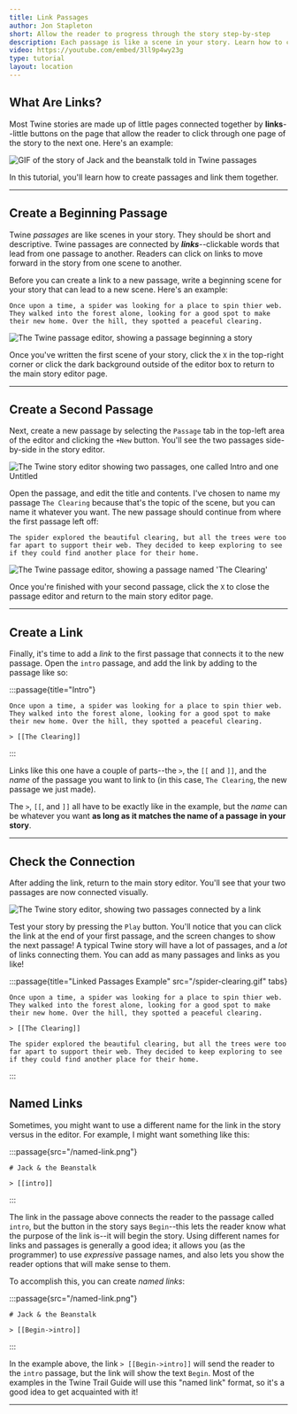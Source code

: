 ```yaml
---
title: Link Passages
author: Jon Stapleton
short: Allow the reader to progress through the story step-by-step
description: Each passage is like a scene in your story. Learn how to connect passages together with links, allowing the reader to move the story forward and uncover new scenes step-by-step.
video: https://youtube.com/embed/3ll9p4wy23g
type: tutorial
layout: location
---
```


## What Are Links?

Most Twine stories are made up of little pages connected together by **links**--little buttons on the page that allow the reader to click through one page of the story to the next one. Here's an example:

![GIF of the story of Jack and the beanstalk told in Twine passages](/jack-beanstalk-demo.gif)

In this tutorial, you'll learn how to create passages and link them together.

---

## Create a Beginning Passage

Twine *passages* are like scenes in your story. They should be short and descriptive. Twine passages are connected by ***links***--clickable words that lead from one passage to another. Readers can click on links to move forward in the story from one scene to another.

Before you can create a link to a new passage, write a beginning scene for your story that can lead to a new scene. Here's an example:

```
Once upon a time, a spider was looking for a place to spin thier web. They walked into the forest alone, looking for a good spot to make their new home. Over the hill, they spotted a peaceful clearing.
```

![The Twine passage editor, showing a passage beginning a story](/intro-passage.png)

Once you've written the first scene of your story, click the `X` in the top-right corner or click the dark background outside of the editor box to return to the main story editor page.

----

## Create a Second Passage

Next, create a new passage by selecting the `Passage` tab in the top-left area of the editor and clicking the `+New` button. You'll see the two passages side-by-side in the story editor.

![The Twine story editor showing two passages, one called Intro and one Untitled](/two-passages.png)

Open the passage, and edit the title and contents. I've chosen to name my passage `The Clearing` because that's the topic of the scene, but you can name it whatever you want. The new passage should continue from where the first passage left off:

```
The spider explored the beautiful clearing, but all the trees were too far apart to support their web. They decided to keep exploring to see if they could find another place for their home.
```

![The Twine passage editor, showing a passage named 'The Clearing'](/second-passage.png)

Once you're finished with your second passage, click the `X` to close the passage editor and return to the main story editor page.

----

## Create a Link

Finally, it's time to add a *link* to the first passage that connects it to the new passage. Open the `intro` passage, and add the link by adding to the passage like so:

:::passage{title="Intro"}
```
Once upon a time, a spider was looking for a place to spin thier web. They walked into the forest alone, looking for a good spot to make their new home. Over the hill, they spotted a peaceful clearing.

> [[The Clearing]]
```
:::

Links like this one have a couple of parts--the `>`, the `[[` and `]]`, and the *name* of the passage you want to link to (in this case, `The Clearing`, the new passage we just made). 

The `>`, `[[`, and `]]` all have to be exactly like in the example, but the *name* can be whatever you want **as long as it matches the name of a passage in your story**.

----

## Check the Connection

After adding the link, return to the main story editor. You'll see that your two passages are now connected visually.

![The Twine story editor, showing two passages connected by a link](/linked-passages.png)

Test your story by pressing the `Play` button. You'll notice that you can click the link at the end of your first passage, and the screen changes to show the next passage! A typical Twine story will have a lot of passages, and a *lot* of links connecting them. You can add as many passages and links as you like!

:::passage{title="Linked Passages Example" src="/spider-clearing.gif" tabs}
```intro
Once upon a time, a spider was looking for a place to spin thier web. They walked into the forest alone, looking for a good spot to make their new home. Over the hill, they spotted a peaceful clearing.

> [[The Clearing]]
```
```the-clearing
The spider explored the beautiful clearing, but all the trees were too far apart to support their web. They decided to keep exploring to see if they could find another place for their home.
```
:::

## Named Links

Sometimes, you might want to use a different name for the link in the story versus in the editor. For example, I might want something like this:

:::passage{src="/named-link.png"}
```
# Jack & the Beanstalk

> [[intro]]
```
:::

The link in the passage above connects the reader to the passage called `intro`, but the button in the story says `Begin`--this lets the reader know what the purpose of the link is--it will begin the story. Using different names for links and passages is generally a good idea; it allows you (as the programmer) to use *expressive* passage names, and also lets you show the reader options that will make sense to them.

To accomplish this, you can create *named links*:

:::passage{src="/named-link.png"}
```
# Jack & the Beanstalk

> [[Begin->intro]]
```
:::

In the example above, the link `> [[Begin->intro]]` will send the reader to the `intro` passage, but the link will show the text `Begin`. Most of the examples in the Twine Trail Guide will use this "named link" format, so it's a good idea to get acquainted with it!

---

